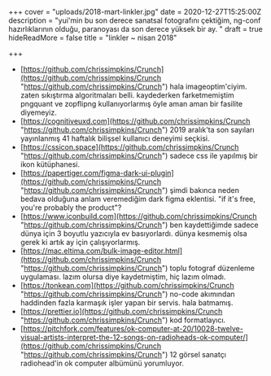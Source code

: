 +++
cover = "uploads/2018-mart-linkler.jpg"
date = 2020-12-27T15:25:00Z
description = "yui'min bu son derece sanatsal fotografını çektiğim, ng-conf hazırlıklarının olduğu, paranoyası da son derece yüksek bir ay. "
draft = true
hideReadMore = false
title = "linkler ~ nisan 2018"

+++
* [https://github.com/chrissimpkins/Crunch](https://github.com/chrissimpkins/Crunch "https://github.com/chrissimpkins/Crunch") hala imageoptim'ciyim. zaten sıkıştırma algoritmaları belli. kaydederken farketmemiştim pngquant ve zopflipng kullanıyorlarmış öyle aman aman bir fasilite diyemeyiz.
* [https://cognitiveuxd.com](https://github.com/chrissimpkins/Crunch "https://github.com/chrissimpkins/Crunch") 2019 aralık'ta son sayıları yayınlanmış 41 haftalık bilişsel kullanıcı deneyimi seçkisi.
* [https://cssicon.space](https://github.com/chrissimpkins/Crunch "https://github.com/chrissimpkins/Crunch") sadece css ile yapılmış bir ikon kütüphanesi.
* [https://papertiger.com/figma-dark-ui-plugin](https://github.com/chrissimpkins/Crunch "https://github.com/chrissimpkins/Crunch") şimdi bakınca neden bedava olduğuna anlam veremediğim dark figma eklentisi. "if it's free, you're probably the product"?
* [https://www.iconbuild.com](https://github.com/chrissimpkins/Crunch "https://github.com/chrissimpkins/Crunch") ben kaydettiğimde sadece dünya için 3 boyutlu yazıcıyla ev basıyorlardı. dünya kesmemiş olsa gerek ki artık ay için çalışıyorlarmış.
* [https://mac.eltima.com/bulk-image-editor.html](https://github.com/chrissimpkins/Crunch "https://github.com/chrissimpkins/Crunch") toplu fotograf düzenleme uygulaması. lazım olursa diye kaydetmiştim, hiç lazım olmadı.
* [https://tonkean.com](https://github.com/chrissimpkins/Crunch "https://github.com/chrissimpkins/Crunch") no-code akımından haddinden fazla karmaşık işler yapan bir servis. hala batmamış.
* [https://prettier.io](https://github.com/chrissimpkins/Crunch "https://github.com/chrissimpkins/Crunch") kod formatlayıcı.
* [https://pitchfork.com/features/ok-computer-at-20/10028-twelve-visual-artists-interpret-the-12-songs-on-radioheads-ok-computer/](https://github.com/chrissimpkins/Crunch "https://github.com/chrissimpkins/Crunch") 12 görsel sanatçı radiohead'in ok computer albümünü yorumluyor.